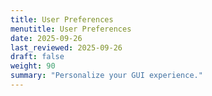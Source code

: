 ```yaml
---
title: User Preferences
menutitle: User Preferences
date: 2025-09-26
last_reviewed: 2025-09-26
draft: false
weight: 90
summary: "Personalize your GUI experience."
---
```


<!-- Move content from section article and expand upon it to include information
about user_options().

## Create links and context menus for external resources

- you can either add the links in the config file (for all users) or specifically for each user (https://docs.velociraptor.app/vql_reference/misc/user_options/)
- demonstrate how to add more links via config or VQL.
- specific examples needed. -->
